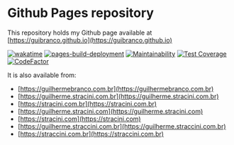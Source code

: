 # Github Pages repository

This repository holds my Github page available at [https://guibranco.github.io](https://guibranco.github.io)

[![wakatime](https://wakatime.com/badge/github/guibranco/guibranco.github.io.svg)](https://wakatime.com/badge/github/guibranco/guibranco.github.io)
[![pages-build-deployment](https://github.com/guibranco/guibranco.github.io/actions/workflows/pages/pages-build-deployment/badge.svg)](https://github.com/guibranco/guibranco.github.io/actions/workflows/pages/pages-build-deployment)
[![Maintainability](https://api.codeclimate.com/v1/badges/1c8cefe0518dd7694b96/maintainability)](https://codeclimate.com/github/guibranco/guibranco.github.io/maintainability)
[![Test Coverage](https://api.codeclimate.com/v1/badges/1c8cefe0518dd7694b96/test_coverage)](https://codeclimate.com/github/guibranco/guibranco.github.io/test_coverage)
[![CodeFactor](https://www.codefactor.io/repository/github/guibranco/guibranco.github.io/badge)](https://www.codefactor.io/repository/github/guibranco/guibranco.github.io)

It is also available from:

- [https://guilhermebranco.com.br](https://guilhermebranco.com.br)
- [https://guilherme.stracini.com.br](https://guilherme.stracini.com.br)
- [https://stracini.com.br](https://stracini.com.br)
- [https://guilherme.stracini.com](https://guilherme.stracini.com)
- [https://stracini.com](https://stracini.com)
- [https://guilherme.straccini.com.br](https://guilherme.straccini.com.br)
- [https://straccini.com.br](https://straccini.com.br)
